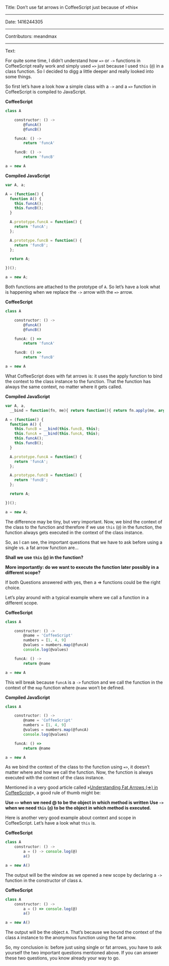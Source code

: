 Title: Don’t use fat arrows in CoffeeScript just because of »this«

-----

Date: 1416244305

-----

Contributors: meandmax

-----

Text:

For quite some time, I didn’t understand how `=>` or `->` functions in CoffeeScript really work and simply used `=>` just because I used `this` (`@`) in a class function. So I decided to digg a little deeper and really looked into some things.

So first let’s have a look how a simple class with a `->` and a `=>` function in CoffeeScript is compiled to JavaScript.

**CoffeeScript**

```js
class A

    constructor: () ->
        @funcA()
        @funcB()

    funcA: () ->
        return 'funcA'

    funcB: () ->
        return 'funcB'

a = new A
```

**Compiled JavaScript**

```js
var A, a;

A = (function() {
  function A() {
    this.funcA();
    this.funcB();
  }

  A.prototype.funcA = function() {
    return 'funcA';
  };

  A.prototype.funcB = function() {
    return 'funcB';
  };

  return A;

})();

a = new A;
```

Both functions are attached to the prototype of `A`. So let’s have a look what is happening when we replace the `->` arrow with the `=>` arrow.

**CoffeeScript**

```js
class A

    constructor: () ->
        @funcA()
        @funcB()

    funcA: () =>
        return 'funcA'

    funcB: () =>
        return 'funcB'

a = new A
```

What CoffeeScript does with fat arrows is: it uses the apply function to bind the context to the class instance to the function. That the function has always the same context, no matter where it gets called.

**Compiled JavaScript**

```js
var A, a,
  __bind = function(fn, me){ return function(){ return fn.apply(me, arguments); }; };

A = (function() {
  function A() {
    this.funcB = __bind(this.funcB, this);
    this.funcA = __bind(this.funcA, this);
    this.funcA();
    this.funcB();
  }

  A.prototype.funcA = function() {
    return 'funcA';
  };

  A.prototype.funcB = function() {
    return 'funcB';
  };

  return A;

})();

a = new A;
```

The difference may be tiny, but very important. Now, we bind the context of the class to the function and therefore if we use `this` (`@`) in the function, the function always gets executed in the context of the class instance.

So, as I can see, the important questions that we have to ask before using a single vs. a fat arrow function are…

**Shall we use `this` (`@`) in the function?**  

**More importantly: do we want to execute the function later possibly in a different scope?**

If both Questions answered with yes, then a => functions could be the right choice.

Let’s play around with a typical example where we call a function in a different scope.

**CoffeeScript**

```js
class A

    constructor: () ->
        @name = 'CoffeeScript'
        numbers = [1, 4, 9]
        @values = numbers.map(@funcA)
        console.log(@values)

    funcA: () ->
        return @name

a = new A
```

This will break because `funcA` is a `->` function and we call the function in the context of the `map` function where `@name` won’t be defined.

**Compiled JavaScript**

```js
class A

    constructor: () ->
        @name = 'CoffeeScript'
        numbers = [1, 4, 9]
        @values = numbers.map(@funcA)
        console.log(@values)

    funcA: () =>
        return @name

a = new A
```

As we bind the context of the class to the function using `=>`, it doesn’t matter where and how we call the function. Now, the function is always executed with the context of the class instance.

Mentioned in a very good article called »[Understanding Fat Arrows (=>) in CoffeeScript](http://webapplog.com/understanding-fat-arrows-in-CoffeeScript/)«, a good rule of thumb might be:

**Use `=>` when we need @ to be the object in which method is written**
**Use `->` when we need `this` (`@`)  to be the object in which method is executed.**

Here is another very good example about context and scope in CoffeeScript. Let’s have a look what `this` is.

**CoffeeScript**

```js
class A
    constructor: () ->
        a = () -> console.log(@)
        a()

a = new A()
```

The output will be the window as we opened a new scope by declaring a `->` function in the constructor of class `A`.

**CoffeeScript**

```js
class A
    constructor: () ->
        a = () => console.log(@)
        a()

a = new A()
```

The output will be the object `A`. That’s because we bound the context of the class `A` instance to the anonymous function using the fat arrow.

So, my conclusion is: before just using single or fat arrows, you have to ask yourself the two important questions mentioned above. If you can answer these two questions, you know already your way to go.
